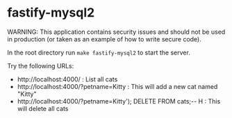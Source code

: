 # fastify-mysql2

WARNING: This application contains security issues and should not be used in production (or taken as an example of how to write secure code).

In the root directory run `make fastify-mysql2` to start the server.

Try the following URLs:

- http://localhost:4000/ : List all cats
- http://localhost:4000/?petname=Kitty : This will add a new cat named "Kitty"
- http://localhost:4000/?petname=Kitty'); DELETE FROM cats;-- H : This will delete all cats
